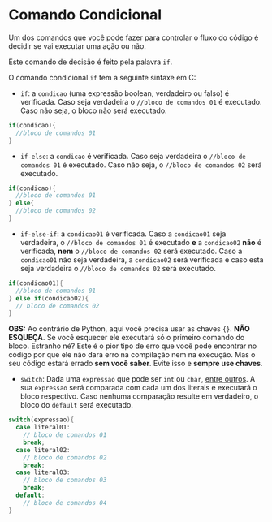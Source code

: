 # Comando Condicional

Um dos comandos que você pode fazer para controlar o fluxo do código é decidir se vai executar uma ação ou não.

Este comando de decisão é feito pela palavra `if`.

O comando condicional `if` tem a seguinte sintaxe em C:

* `if`: a `condicao` (uma expressão boolean, verdadeiro ou falso) é verificada. Caso seja verdadeira o `//bloco de comandos 01` é executado. Caso não seja, o bloco não será executado.
``` c
if(condicao){
  //bloco de comandos 01
}
```

* `if-else`: a `condicao` é verificada. Caso seja verdadeira o `//bloco de comandos 01` é executado. Caso não seja, o `//bloco de comandos 02` será executado.
``` c
if(condicao){
  //bloco de comandos 01
} else{
  //bloco de comandos 02
}
```

* `if-else-if`: a `condicao01` é verificada. Caso a `condicao01` seja verdadeira, o `//bloco de comandos 01` é executado **e** a `condicao02` **não** é verificada, **nem** o `//bloco de comandos 02` será executado. Caso a `condicao01` não seja verdadeira, a `condicao02` será verificada e caso esta seja verdadeira o `//bloco de comandos 02` será executado.
``` java
if(condicao01){
  //bloco de comandos 01
} else if(condicao02){
  // bloco de comandos 02
}
```

**OBS:** Ao contrário de Python, aqui você precisa usar as chaves `{}`. **NÃO ESQUEÇA**.
Se você esquecer ele executará só o primeiro comando do bloco. Estranho né? Este é o pior tipo de erro que você pode encontrar no código por que ele não dará erro na compilação nem na execução. Mas o seu código estará errado **sem você saber**. Evite isso e **sempre use chaves**.

* `switch`: Dada uma `expressao` que pode ser `int` ou `char`, [entre outros](https://en.cppreference.com/w/c/language/switch). A sua `expressao` será comparada com cada um dos literais e executará o bloco respectivo. Caso nenhuma comparação resulte em verdadeiro, o bloco do `default` será executado.
``` c
switch(expressao){
  case literal01:
    // bloco de comandos 01
    break;
  case literal02:
    // bloco de comandos 02
    break;
  case literal03:
    // bloco de comandos 03
    break;
  default:
    // bloco de comandos 04
}
```

